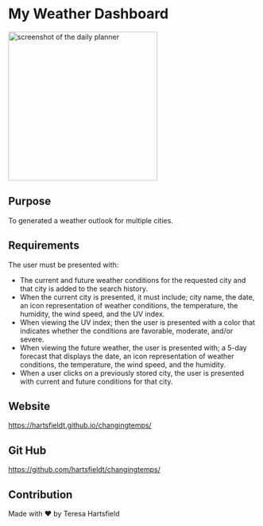 # My Weather Dashboard

<img src="./assets/images/" alt="screenshot of the daily planner" height="300px"/>

## Purpose

To generated a weather outlook for multiple cities.

## Requirements

The user must be presented with:

- The current and future weather conditions for the requested city and that city is added to the search history.
- When the current city is presented, it must include; city name, the date, an icon representation of weather conditions, the temperature, the humidity, the wind speed, and the UV index.
- When viewing the UV index; then the user is presented with a color that indicates whether the conditions are favorable, moderate, and/or severe.
- When viewing the future weather, the user is presented with; a 5-day forecast that displays the date, an icon representation of weather conditions, the temperature, the wind speed, and the humidity.
- When a user clicks on a previously stored city, the user is presented with current and future conditions for that city.

## Website

https://hartsfieldt.github.io/changingtemps/

## Git Hub

https://github.com/hartsfieldt/changingtemps/

## Contribution

Made with ❤️ by Teresa Hartsfield
